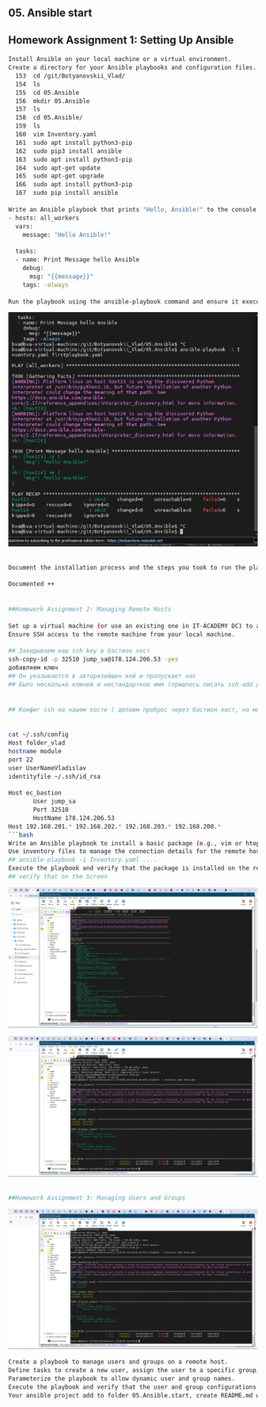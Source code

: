 ## 05. Ansible start

## Homework Assignment 1: Setting Up Ansible
```bash
Install Ansible on your local machine or a virtual environment.
Create a directory for your Ansible playbooks and configuration files.
  153  cd /git/Botyanovskii_Vlad/
  154  ls
  155  cd 05.Ansible
  156  mkdir 05.Ansible
  157  ls
  158  cd 05.Ansible/
  159  ls
  160  vim Inventory.yaml
  161  sudo apt install python3-pip
  162  sudo pip3 install ansible
  163  sudo apt install python3-pip
  164  sudo apt-get update
  165  sudo apt-get upgrade
  166  sudo apt install python3-pip
  167  sudo pip install ansible

Write an Ansible playbook that prints "Hello, Ansible!" to the console.
- hosts: all_workers
  vars:
    message: "Hello Ansible!"

  tasks:
  - name: Print Message hello Ansible
    debug:
      msg: "{{message}}"
    tags: -always

Run the playbook using the ansible-playbook command and ensure it executes successfully.
```
![img](ScrShot/ScrinHello.png)
 ```bash

Document the installation process and the steps you took to run the playbook.

Documented ++


##Homework Assignment 2: Managing Remote Hosts

Set up a virtual machine (or use an existing one in IT-ACADEMY DC) to act as your remote target.
Ensure SSH access to the remote machine from your local machine.

## Закидываем наш ssh key в бастион хост 
ssh-copy-id -p 32510 jump_sa@178.124.206.53 -yes
добавляем ключ
## Он указывается в авторизейшен кей и пропускает нас 
## Было несколько ключей и нестандартное имя (пришлось писать ssh-add добавил еще 1 в список)


## Конфиг ssh на нашем хосте ( делаем проброс через бастион хост, на машины указанные ниже)


cat ~/.ssh/config
Host folder_vlad
hostname module
port 22
user UserNameVladislav
identityfile ~/.ssh/id_rsa

Host ec_bastion
        User jump_sa
        Port 32510
        HostName 178.124.206.53
Host 192.168.201.* 192.168.202.* 192.168.203.* 192.168.208.*
```bash
Write an Ansible playbook to install a basic package (e.g., vim or htop) on the remote host.
Use inventory files to manage the connection details for the remote host.
## ansible-playbook -i Inventory.yaml ....
Execute the playbook and verify that the package is installed on the remote host.
## verify that on the Screen
```
![img](ScrShot/Screen2.png)

![img](ScrShot/Screen3.png)
```bash

##Homework Assignment 3: Managing Users and Groups
```
![img](ScrShot/Screen3.png)
```bash
Create a playbook to manage users and groups on a remote host.
Define tasks to create a new user, assign the user to a specific group, and set a password.
Parameterize the playbook to allow dynamic user and group names.
Execute the playbook and verify that the user and group configurations are applied.
Your ansible project add to folder 05.Ansible.start, create README.md with short report inside and prepare PR
```
